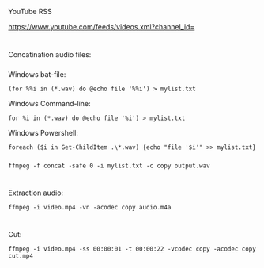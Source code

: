 YouTube RSS

https://www.youtube.com/feeds/videos.xml?channel_id=
#
Concatination audio files:
###
Windows bat-file:
```
(for %%i in (*.wav) do @echo file '%%i') > mylist.txt
```
Windows Command-line:
```
for %i in (*.wav) do @echo file '%i') > mylist.txt
```
Windows Powershell:
```
foreach ($i in Get-ChildItem .\*.wav) {echo "file '$i'" >> mylist.txt}
```
###
```
ffmpeg -f concat -safe 0 -i mylist.txt -c copy output.wav
```
#
Extraction audio:
```
ffmpeg -i video.mp4 -vn -acodec copy audio.m4a
```
#
Cut:
```
ffmpeg -i video.mp4 -ss 00:00:01 -t 00:00:22 -vcodec copy -acodec copy cut.mp4
```

